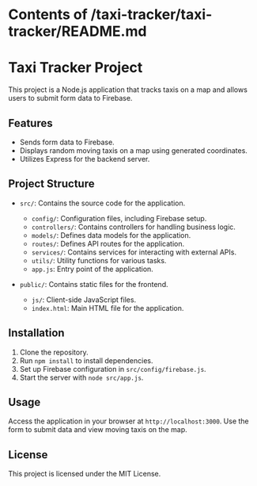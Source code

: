 # Contents of /taxi-tracker/taxi-tracker/README.md

# Taxi Tracker Project

This project is a Node.js application that tracks taxis on a map and allows users to submit form data to Firebase.

## Features

- Sends form data to Firebase.
- Displays random moving taxis on a map using generated coordinates.
- Utilizes Express for the backend server.

## Project Structure

- `src/`: Contains the source code for the application.
  - `config/`: Configuration files, including Firebase setup.
  - `controllers/`: Contains controllers for handling business logic.
  - `models/`: Defines data models for the application.
  - `routes/`: Defines API routes for the application.
  - `services/`: Contains services for interacting with external APIs.
  - `utils/`: Utility functions for various tasks.
  - `app.js`: Entry point of the application.

- `public/`: Contains static files for the frontend.
  - `js/`: Client-side JavaScript files.
  - `index.html`: Main HTML file for the application.

## Installation

1. Clone the repository.
2. Run `npm install` to install dependencies.
3. Set up Firebase configuration in `src/config/firebase.js`.
4. Start the server with `node src/app.js`.

## Usage

Access the application in your browser at `http://localhost:3000`. Use the form to submit data and view moving taxis on the map.

## License

This project is licensed under the MIT License.